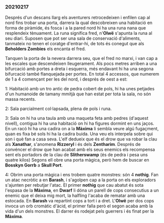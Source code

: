 ### 20210217 ###

Després d'un descans llarg els aventurers retrocedeixen i enfilen cap al nord fins trobar una porta, darrera la qual descobreixen una habitació en forma de piràmide, és fosca i a la pared nord hi ha una runa nana que resplendeix tènuament. La runa significa fred, n'**Olwë** s'apunta la runa al seu diari. Suposen que pot ser una sala de conservació d'aliments, tanmateix no tenen el coratge d'entrar-hi, de tots és conegut que als __Beholders Zombies__ els encanta el fred.

Tanquen la porta de la nevera darrera seu, que el fred no marxi, i van cap a les escales que descendeixen lleugerament. Als pocs metres arriben a una bifurcació amb portes a dreta i esquerra, més endavant hi ha una segona bifurcació també flanquejada per portes. En total 4 accessos, que numerem de 1 a 4 començant per les del nord, i després de oest a est:

1: Habitació amb un tro antic de pedra cobert de pols, hi ha unes petjades d'un humanoide de tamany mmitjà que han estat per tota la sala, no són massa recents.

2: Sala parcialment col·lapsada, plena de pols i runa.

3: Sala on hi ha una taula amb una maqueta feta amb pedres (d'aquest nivell), contigua hi ha una habitació on hi ha figures dormint en uns jaços. En un racó hi ha una cadira on a la **Màxima** li sembla veure algú fugaçment, quan es fixa bé sols hi ha la cadira buida.
Una veu els interpela sobre qui son i què fan a casa seva. L'elf dedueix que és el drow que va robar la clau als __Xanathar__, s'anomena **Rizzeryl** i és dels __Zentharim__. Després de convéncer el drow que han acabat amb els seus enemics els recompensa sent els portadors de la clau de __Slitherswamp__ (és de pedra i pesa uns quatre kilos) Segons ell obre una porta màgica, però hem de buscar en **Bosskyn Gorrb** a __Skull Port__.

4: Obrim una porta màgica i ens trobem quatre monstres: són 4 __nothig__. Fan un atac necròtic a en **Barash**, i s'agolpen cap a la porta on els exploradors s'ajunten per rebutjar l'atac. El primer __nothig__ que cau abatut és sota l'espasa de la **Màxima**, en **Dwarf** li dóna un parell de cops consecutius a un enemic que el deixa mig mort, la halfling l'acaba de rematar amb una estocada. En **Barash** va repartint cops a tort i a dret. L'**Olwë** per dos cops invoca un orb cromàtic d'àcid, el primer falla però el segon acaba amb la vida d'un dels monstres. El darrer és rodejat pels guerrers i és finat per la **Màxima**.


